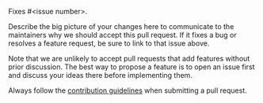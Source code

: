 Fixes #\<issue number\>.

Describe the big picture of your changes here to communicate to the maintainers why we should accept this pull request. If it fixes a bug or resolves a feature request, be sure to link to that issue above.

Note that we are unlikely to accept pull requests that add features without prior discussion. The best way to propose a feature is to open an issue first and discuss your ideas there before implementing them.

Always follow the [contribution guidelines](https://github.com/codebuddiesdotorg/cb-v2-scratch/blob/master/contributing.md) when submitting a pull request.
